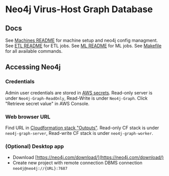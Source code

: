 # Neo4j Virus-Host Graph Database

## Docs

See [Machines README](./machines/README) for machine setup and neo4j config managment.
See [ETL README](./jobs/etl/README) for ETL jobs.
See [ML README](./jobs/graphlearning/README) for ML jobs.
See [Makefile](./Makefile) for all available commands.

## Accessing Neo4j

### Credentials

Admin user credentials are stored in [AWS secrets](https://us-east-1.console.aws.amazon.com/secretsmanager/listsecrets?region=us-east-1). Read-only server is under `Neo4j-Graph-ReadOnly`, Read-Write is under `Neo4j-Graph`. Click "Retrieve secret value" in AWS Console.

### Web browser URL

Find URL in [Cloudformation stack "Outputs"](https://us-east-1.console.aws.amazon.com/cloudformation/home?region=us-east-1#/stacks/). Read-only CF stack is under `neo4j-graph-server`, Read-write CF stack is under `neo4j-graph-worker`.

### (Optional) Desktop app

- Download [https://neo4j.com/download/](https://neo4j.com/download/)
- Create new project with remote connection DBMS connection `neo4j@neo4j://{URL}:7687`

